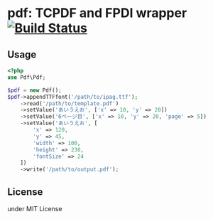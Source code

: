 # pdf: TCPDF and FPDI wrapper [![Build Status](https://secure.travis-ci.org/k1LoW/pdf.png?branch=master)](http://travis-ci.org/k1LoW/pdf)

## Usage

```php
<?php
use Pdf\Pdf;

$pdf = new Pdf();
$pdf->appendTTFfont('/path/to/ipag.ttf');
    ->read('/path/to/template.pdf')
    ->setValue('あいうえお', ['x' => 10, 'y' => 20])
    ->setValue('6ページ目', ['x' => 10, 'y' => 20, 'page' => 5])
    ->setValue('あいうえお', [
        'x' => 120,
        'y' => 45,
        'width' => 100,
        'height' => 230,
        'fontSize' => 24
    ])
    ->write('/path/to/output.pdf');
```

## License

under MIT License
